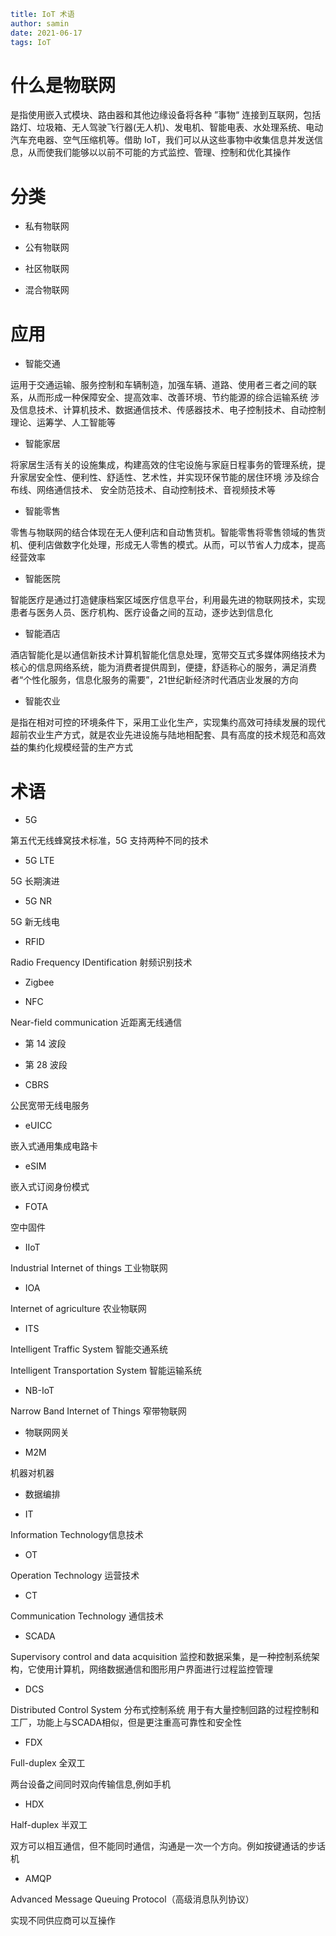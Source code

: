 ```yaml
title: IoT 术语
author: samin
date: 2021-06-17
tags: IoT
```

# 什么是物联网

是指使用嵌入式模块、路由器和其他边缘设备将各种 ”事物“ 连接到互联网，包括路灯、垃圾箱、无人驾驶飞行器(无人机)、发电机、智能电表、水处理系统、电动汽车充电器、空气压缩机等。借助 IoT，我们可以从这些事物中收集信息并发送信息，从而使我们能够以以前不可能的方式监控、管理、控制和优化其操作

# 分类

- 私有物联网

- 公有物联网

- 社区物联网

- 混合物联网

# 应用

- 智能交通

运用于交通运输、服务控制和车辆制造，加强车辆、道路、使用者三者之间的联系，从而形成一种保障安全、提高效率、改善环境、节约能源的综合运输系统
涉及信息技术、计算机技术、数据通信技术、传感器技术、电子控制技术、自动控制理论、运筹学、人工智能等

- 智能家居

将家居生活有关的设施集成，构建高效的住宅设施与家庭日程事务的管理系统，提升家居安全性、便利性、舒适性、艺术性，并实现环保节能的居住环境
涉及综合布线、网络通信技术、 安全防范技术、自动控制技术、音视频技术等

- 智能零售

零售与物联网的结合体现在无人便利店和自动售货机。智能零售将零售领域的售货机、便利店做数字化处理，形成无人零售的模式。从而，可以节省人力成本，提高经营效率

- 智能医院

智能医疗是通过打造健康档案区域医疗信息平台，利用最先进的物联网技术，实现患者与医务人员、医疗机构、医疗设备之间的互动，逐步达到信息化

- 智能酒店

酒店智能化是以通信新技术计算机智能化信息处理，宽带交互式多媒体网络技术为核心的信息网络系统，能为消费者提供周到，便捷，舒适称心的服务，满足消费者“个性化服务，信息化服务的需要”，21世纪新经济时代酒店业发展的方向

- 智能农业

是指在相对可控的环境条件下，采用工业化生产，实现集约高效可持续发展的现代超前农业生产方式，就是农业先进设施与陆地相配套、具有高度的技术规范和高效益的集约化规模经营的生产方式

# 术语

- 5G

第五代无线蜂窝技术标准，5G 支持两种不同的技术

- 5G LTE

5G 长期演进

- 5G NR

5G 新无线电

- RFID

Radio Frequency IDentification 射频识别技术

- Zigbee

- NFC

Near-field communication 近距离无线通信

- 第 14 波段

- 第 28 波段

- CBRS
  
公民宽带无线电服务

- eUICC

嵌入式通用集成电路卡

- eSIM

嵌入式订阅身份模式

- FOTA

空中固件

- IIoT

Industrial Internet of things 工业物联网

- IOA

Internet of agriculture 农业物联网

- ITS

Intelligent Traffic System 智能交通系统

Intelligent Transportation System 智能运输系统

- NB-IoT
  
Narrow Band Internet of Things 窄带物联网 

- 物联网网关

- M2M

机器对机器

- 数据编排

- IT 

Information Technology信息技术

- OT

Operation Technology 运营技术

- CT

Communication Technology 通信技术

- SCADA
  
Supervisory control and data acquisition 监控和数据采集，是一种控制系统架构，它使用计算机，网络数据通信和图形用户界面进行过程监控管理

- DCS
  
Distributed Control System 分布式控制系统 用于有大量控制回路的过程控制和工厂，功能上与SCADA相似，但是更注重高可靠性和安全性

- FDX
  
Full-duplex 全双工 

两台设备之间同时双向传输信息,例如手机

- HDX
  
Half-duplex 半双工

双方可以相互通信，但不能同时通信，沟通是一次一个方向。例如按键通话的步话机

- AMQP

Advanced Message Queuing Protocol（高级消息队列协议） 

实现不同供应商可以互操作